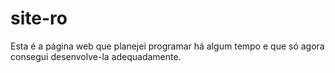 # site-ro
Esta é a página web que planejei programar há algum tempo e que só agora consegui desenvolve-la adequadamente.
